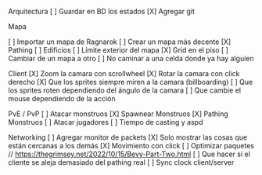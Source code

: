 Arquitectura
[ ] Guardar en BD los estados
[X] Agregar git

Mapa

[ ] Importar un mapa de Ragnarok
[ ] Crear un mapa más decente
[X] Pathing
[ ] Edificios
[ ] Límite exterior del mapa
[X] Grid en el piso 
[ ] Cambiar de un mapa a otro
[ ] No caminar a una celda donde ya hay alguien 

Client
[X] Zoom la camara con scrollwheel
[X] Rotar la camara con click derecho
[X] Que los sprites siempre miren a la camara (billboarding)
[ ] Que los sprites roten dependiendo del ángulo de la camara
[ ] Que cambie el mouse dependiendo de la acción

PvE / PvP
[ ] Atacar monstruos
[X] Spawnear Monstruos 
[X] Pathing Monstruos 
[ ] Atacar jugadores
[ ] Tiempo de casting y aspd

Networking
[ ] Agregar monitor de packets
[X] Solo mostrar las cosas que están cercanas a los demás
[X] Movimiento con click
[ ] Optimizar paquetes // https://thegrimsey.net/2022/10/15/Bevy-Part-Two.html
[ ] Que hacer si el cliente se aleja demasiado del pathing real
[ ] Sync clock client/server